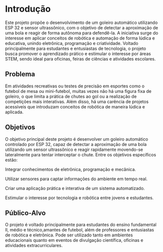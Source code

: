 # Introdução

Este projeto propõe o desenvolvimento de um goleiro automático utilizando ESP 32 e sensor ultrassônico, com o objetivo de detectar a aproximação de uma bola e reagir de forma autônoma para defendê-la. A iniciativa surge do interesse em aplicar conceitos de robótica e automação de forma lúdica e educativa, unindo eletrônica, programação e criatividade. Voltado principalmente para estudantes e entusiastas de tecnologia, o projeto busca promover o aprendizado prático e estimular o interesse por áreas STEM, sendo ideal para oficinas, feiras de ciências e atividades escolares.


## Problema

Em atividades recreativas ou testes de precisão em esportes como o futebol de mesa ou mini-futebol, muitas vezes não há uma figura fixa de goleiro, o que limita a prática de chutes ao gol ou a realização de competições mais interativas. Além disso, há uma carência de projetos acessíveis que introduzam conceitos de robótica de maneira lúdica e aplicada.

## Objetivos
O objetivo principal deste projeto é desenvolver um goleiro automático controlado por ESP 32, capaz de detectar a aproximação de uma bola utilizando um sensor ultrassônico e reagir rapidamente movendo-se lateralmente para tentar interceptar o chute. Entre os objetivos específicos estão:

Integrar conhecimentos de eletrônica, programação e mecânica.

Utilizar sensores para captar informações do ambiente em tempo real.

Criar uma aplicação prática e interativa de um sistema automatizado.

Estimular o interesse por tecnologia e robótica entre jovens e estudantes.

## Público-Alvo

O projeto é voltado principalmente para estudantes do ensino fundamental II, médio e técnico,amantes de futebol, além de professores e entusiastas de robótica e eletrônica. Pode ser utilizado tanto em ambientes educacionais quanto em eventos de divulgação científica, oficinas e atividades extracurriculares.


